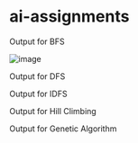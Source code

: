 # ai-assignments
Output for BFS


![image](https://user-images.githubusercontent.com/53702703/151349877-ab4f6ae4-08d1-42ae-8039-d6fb50b68d70.png)








Output for DFS







Output for IDFS







Output for Hill Climbing






Output for Genetic Algorithm
